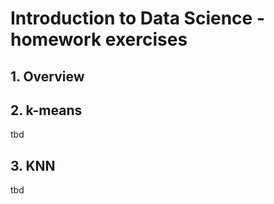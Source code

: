 # Introduction to Data Science - homework exercises

## 1. Overview

## 2. k-means
tbd

## 3. KNN
tbd
